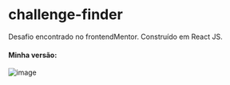 # challenge-finder
Desafio encontrado no frontendMentor. Construído em React JS.


#### Minha versão:

![image](https://user-images.githubusercontent.com/66935004/131235160-0e78aa40-9d3d-4c8b-b8df-bcd20175b55c.png)

